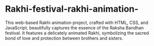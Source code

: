 # Rakhi-festival-rakhi-animation-
This web-based Rakhi animation project, crafted with HTML, CSS, and JavaScript, beautifully captures the essence of the Raksha Bandhan festival. It features a delicately animated Rakhi, symbolizing the sacred bond of love and protection between brothers and sisters. 
